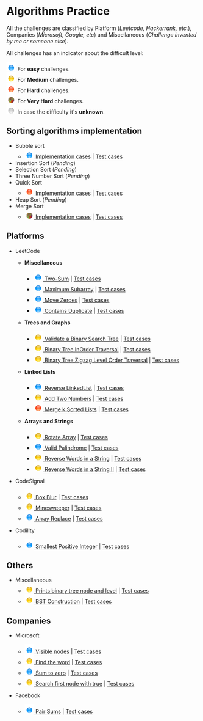 # Algorithms Practice

All the challenges are classified by Platform (*Leetcode, Hackerrank, etc.*), Companies (*Microsoft, Google, etc*) and Miscellaneous (*Challenge invented by me or someone else*).

All challenges has an indicator about the difficult level:

![easy] For **easy** challenges.<br />
![medium] For **Medium** challenges.<br />
![hard] For **Hard** challenges.<br />
![very-hard] For **Very Hard** challenges.<br />
![unknown] In case the difficulty it's **unknown**.<br />

## Sorting algorithms implementation 

* Bubble sort
  * [![easy] Implementation cases](src/main/java/sorting/bubblesort/) | [Test cases](src/test/java/sorting/bubblesort/)
* Insertion Sort (*Pending*)
* Selection Sort (*Pending*)
* Three Number Sort (*Pending*)
* Quick Sort
    * [![hard] Implementation cases](src/main/java/sorting/quicksort/) | [Test cases](src/test/java/sorting/quicksort/)
* Heap Sort (*Pending*)
* Merge Sort
    * [![very-hard] Implementation cases](src/main/java/sorting/mergesort/) | [Test cases](src/test/java/sorting/mergesort/)

## Platforms

* LeetCode
    * **Miscellaneous**
        * [![easy] Two-Sum](src/main/java/leetcode/twosum/) | [Test cases](src/test/java/leetcode/twosum/)
        * [![easy] Maximum Subarray](src/main/java/leetcode/maximumsubarray/) | [Test cases](src/test/java/leetcode/maximumsubarray/)
        * [![easy] Move Zeroes](src/main/java/leetcode/movezeroes/) | [Test cases](src/test/java/leetcode/movezeroes/)
        * [![easy] Contains Duplicate](src/main/java/leetcode/containsduplicate/) | [Test cases](src/test/java/leetcode/containsduplicate/)
    
    * **Trees and Graphs**
        * [![medium] Validate a Binary Search Tree](src/main/java/leetcode/premium/microsoft/ValidateBinarySearchTree.java) | [Test cases](src/test/java/leetcode/premium/microsoft/ValidateBinarySearchTreeTest.java)
        * [![medium] Binary Tree InOrder Traversal](src/main/java/leetcode/premium/microsoft/BinaryTreeLevelOrderTraversal.java) | [Test cases](src/test/java/leetcode/premium/microsoft/BinaryTreeLevelOrderTraversalTest.java)
        * [![medium] Binary Tree Zigzag Level Order Traversal](src/main/java/leetcode/premium/microsoft/BinaryTreeZigzagLevelOrderTraversal.java) | [Test cases](src/test/java/leetcode/premium/microsoft/BinaryTreeZigzagLevelOrderTraversalTest.java)
    
    * **Linked Lists**
        * [![easy] Reverse LinkedList](src/main/java/leetcode/premium/microsoft/linkedlist/ReverseLinkedList.java) | [Test cases](src/test/java/leetcode/premium/microsoft/linkedlist/ReverseLinkedListTest.java)
        * [![medium] Add Two Numbers](src/main/java/leetcode/premium/microsoft/linkedlist/AddTwoNumbers.java) | [Test cases](src/test/java/leetcode/premium/microsoft/linkedlist/AddTwoNumbersTest.java)
        * [![hard] Merge k Sorted Lists](src/main/java/leetcode/premium/microsoft/linkedlist/MergeKSortedLists.java) | [Test cases](src/test/java/leetcode/premium/microsoft/linkedlist/MergeKSortedListsTest.java)
    
    * **Arrays and Strings**
        * [![medium] Rotate Array](src/main/java/leetcode/rotatearray/) | [Test cases](src/test/java/leetcode/rotatearray/)
        * [![easy] Valid Palindrome](src/main/java/leetcode/premium/microsoft/arraysstrings/ValidPalindrome.java) | [Test cases](src/test/java/leetcode/premium/microsoft/arraysstrings/ValidPalindromeTest.java)
        * [![medium] Reverse Words in a String](src/main/java/leetcode/premium/microsoft/arraysstrings/reversewordsinstring) | [Test cases](src/test/java/leetcode/premium/microsoft/arraysstrings/reversewordsinstring/)
        * [![medium] Reverse Words in a String II](src/main/java/leetcode/premium/microsoft/arraysstrings/) | [Test cases](src/test/java/leetcode/premium/microsoft/arraysstrings/reversewordsinstringII/ReverseWordsInStringIITest.java)

* CodeSignal
    * [![medium] Box Blur](src/main/java/codesignal/boxblur/method1/) | [Test cases](src/test/java/codesignal/boxblur/method1/BoxBlurTest.java)
    * [![medium] Minesweeper](src/main/java/codesignal/minesweeper/) | [Test cases](src/test/java/codesignal/minesweeper/)
    * [![easy] Array Replace](src/main/java/codesignal/arrayreplace/) | [Test cases](src/test/java/codesignal/arrayreplace/)

* Codility
    * [![easy] Smallest Positive Integer](src/main/java/codility/smallestpositiveinteger/method2/) | [Test cases](src/test/java/codility/smallestpositiveinteger/method2/SmallestPositiveIntegerTest.java)

## Others

* Miscellaneous
    * [![medium] Prints binary tree node and level](src/main/java/misc/BinaryTreeWithLevels.java) | [Test cases](src/test/java/misc/BinaryTreeWithLevelsTest.java)
    * [![medium] BST Construction](src/main/java/misc/treesandgraphs/bstconstruction) | [Test cases](src/test/java/misc/treesandgraphs/bstconstruction/)

## Companies

* Microsoft
    * [![easy] Visible nodes](src/main/java/microsoft/TaskOne.java) | [Test cases](src/test/java/microsoft/TaskOneTest.java)
    * [![medium] Find the word](src/main/java/microsoft/TaskTwo.java) | [Test cases](src/test/java/microsoft/TaskTwoTest.java)
    * [![easy] Sum to zero](src/main/java/microsoft/TaskThree.java) | [Test cases](src/test/java/microsoft/TaskThreeTest.java)
    * [![medium] Search first node with true](src/main/java/microsoft/onsite/sibling/TreeSibling.java) | [Test cases](src/test/java/microsoft/onsite/TreeSiblingTest.java)

* Facebook
    * [![easy] Pair Sums](src/main/java/facebook/interviewpreparation/hashtables/pairsums/) | [Test cases](src/test/java/facebook/interviewpreparation/hashtables/pairsums/)

[//]: # (Reference links used in the file. Thanks SO - http://stackoverflow.com/questions/4823468/store-comments-in-markdown-syntax)

[easy]: <src/main/resources/easy.png> "Easy"
[medium]: <src/main/resources/medium.png> "Medium"
[hard]: <src/main/resources/hard.png> "Hard"
[very-hard]: <src/main/resources/very-hard.png> "Unknown"
[unknown]: <src/main/resources/unknown.png> "Unknown"